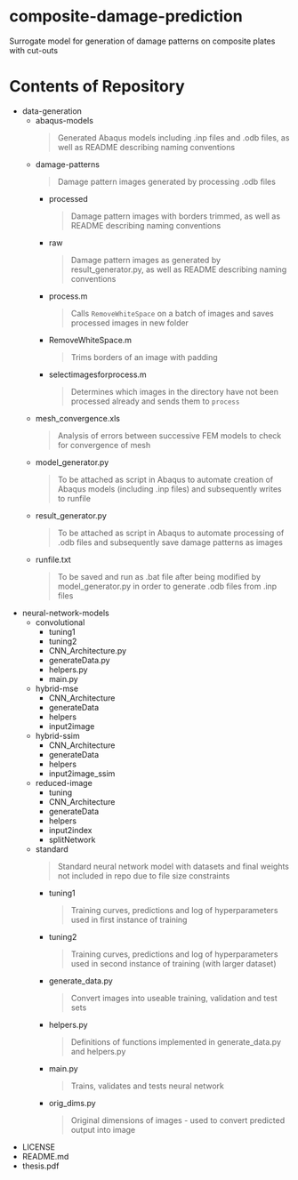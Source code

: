# composite-damage-prediction
Surrogate model for generation of damage patterns on composite plates with cut-outs

# Contents of Repository
- data-generation
  - abaqus-models 
    > Generated Abaqus models including .inp files and .odb files, as well as README describing naming conventions
  - damage-patterns
    > Damage pattern images generated by processing .odb files
    - processed
      > Damage pattern images with borders trimmed, as well as README describing naming conventions
    - raw
      > Damage pattern images as generated by result_generator.py, as well as README describing naming conventions
    - process.m
      > Calls `RemoveWhiteSpace` on a batch of images and saves processed images in new folder
    - RemoveWhiteSpace.m
      > Trims borders of an image with padding
    - selectimagesforprocess.m
      > Determines which images in the directory have not been processed already and sends them to `process`
  - mesh_convergence.xls
    > Analysis of errors between successive FEM models to check for convergence of mesh
  - model_generator.py
    > To be attached as script in Abaqus to automate creation of Abaqus models (including .inp files) and subsequently writes to runfile
  - result_generator.py
    > To be attached as script in Abaqus to automate processing of .odb files and subsequently save damage patterns as images
  - runfile.txt
    > To be saved and run as .bat file after being modified by model_generator.py in order to generate .odb files from .inp files
- neural-network-models
  - convolutional
    - tuning1
    - tuning2
    - CNN_Architecture.py
    - generateData.py
    - helpers.py
    - main.py
  - hybrid-mse
    - CNN_Architecture
    - generateData
    - helpers
    - input2image
  - hybrid-ssim
    - CNN_Architecture
    - generateData
    - helpers
    - input2image_ssim
  - reduced-image
    - tuning
    - CNN_Architecture
    - generateData
    - helpers
    - input2index
    - splitNetwork
  - standard
    > Standard neural network model with datasets and final weights not included in repo due to file size constraints
    - tuning1
      > Training curves, predictions and log of hyperparameters used in first instance of training
    - tuning2
      > Training curves, predictions and log of hyperparameters used in second instance of training (with larger dataset)
    - generate_data.py
      > Convert images into useable training, validation and test sets
    - helpers.py
      > Definitions of functions implemented in generate_data.py and helpers.py
    - main.py
      > Trains, validates and tests neural network
    - orig_dims.py
      > Original dimensions of images - used to convert predicted output into image
- LICENSE
- README.md
- thesis.pdf
